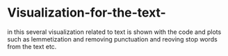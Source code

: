 # Visualization-for-the-text-
in this several visualization related to text is shown with the code and plots such as lemmetization and removing punctuation and reoving stop words from the text etc.

